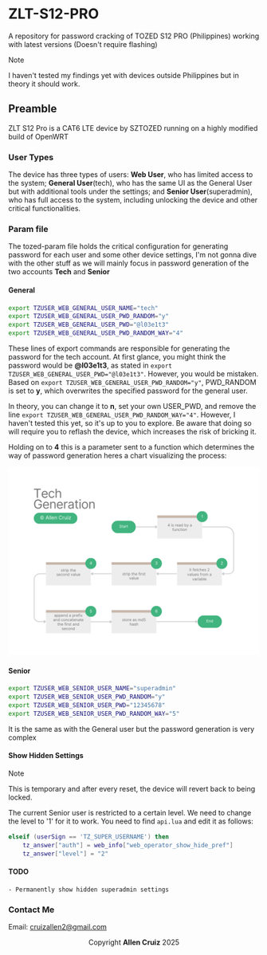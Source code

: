 # ZLT-S12-PRO

A repository for password cracking of TOZED S12 PRO (Philippines) working with latest versions (Doesn't require flashing)

> [!NOTE]
> I haven't tested my findings yet with devices outside Philippines but in theory it should work.

## Preamble

ZLT S12 Pro is a CAT6 LTE device by SZTOZED running on a highly modified build of OpenWRT

### User Types

The device has three types of users: **Web User**, who has limited access to the system; **General User**(tech), who has the same UI as the General User but with additional tools under the settings; and **Senior User**(superadmin), who has full access to the system, including unlocking the device and other critical functionalities.

### Param file

The tozed-param file holds the critical configuration for generating password for each user and some other device settings, I'm not gonna dive with the other stuff as we will mainly focus in password generation of the two accounts **Tech** and **Senior**

#### General

```bash
export TZUSER_WEB_GENERAL_USER_NAME="tech"
export TZUSER_WEB_GENERAL_USER_PWD_RANDOM="y"
export TZUSER_WEB_GENERAL_USER_PWD="@l03e1t3"
export TZUSER_WEB_GENERAL_USER_PWD_RANDOM_WAY="4"
```

These lines of export commands are responsible for generating the password for the tech account. At first glance, you might think the password would be **@l03e1t3**, as stated in `export TZUSER_WEB_GENERAL_USER_PWD="@l03e1t3"`. However, you would be mistaken. Based on `export TZUSER_WEB_GENERAL_USER_PWD_RANDOM="y"`, PWD_RANDOM is set to **y**, which overwrites the specified password for the general user.

In theory, you can change it to **n**, set your own USER_PWD, and remove the line `export TZUSER_WEB_GENERAL_USER_PWD_RANDOM_WAY="4"`. However, I haven't tested this yet, so it's up to you to explore. Be aware that doing so will require you to reflash the device, which increases the risk of bricking it.

Holding on to **4** this is a parameter sent to a function which determines the way of password generation heres a chart visualizing the process:

![Tech Generation](images/tech.png)

#### Senior

```bash
export TZUSER_WEB_SENIOR_USER_NAME="superadmin"
export TZUSER_WEB_SENIOR_USER_PWD_RANDOM="y"
export TZUSER_WEB_SENIOR_USER_PWD="12345678"
export TZUSER_WEB_SENIOR_USER_PWD_RANDOM_WAY="5"
```

It is the same as with the General user but the password generation is very complex

#### Show Hidden Settings

> [!NOTE]
> This is temporary and after every reset, the device will revert back to being locked.

The current Senior user is restricted to a certain level. We need to change the level to '1' for it to work. You need to find `api.lua` and edit it as follows:

```lua
elseif (userSign == 'TZ_SUPER_USERNAME') then
	tz_answer["auth"] = web_info["web_operator_show_hide_pref"]
    tz_answer["level"] = "2"
```

#### TODO

    - Permanently show hidden superadmin settings

### Contact Me

Email: cruizallen2@gmail.com

<p align="center">Copyright <b>Allen Cruiz</b> 2025</p>
